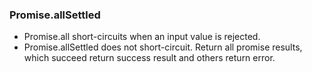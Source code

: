 ### Promise.allSettled
- Promise.all short-circuits when an input value is rejected.
- Promise.allSettled does not short-circuit. Return all promise results, which succeed return success result and others return error.